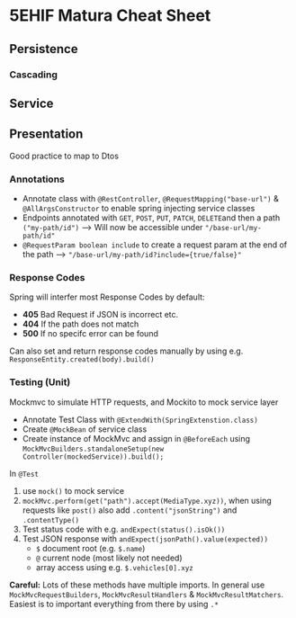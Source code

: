 # 5EHIF Matura Cheat Sheet

## Persistence

### Cascading

## Service

## Presentation

Good practice to map to Dtos

### Annotations

- Annotate class with `@RestController`, `@RequestMapping("base-url")` & `@AllArgsConstructor` to enable spring injecting service classes
- Endpoints annotated with `GET`, `POST`, `PUT`, `PATCH`, `DELETE`and then a path `("my-path/id")` --> Will now be accessible under `"/base-url/my-path/id"`
- `@RequestParam boolean include` to create a request param at the end of the path --> `"/base-url/my-path/id?include={true/false}"`

### Response Codes

Spring will interfer most Response Codes by default:
- **405** Bad Request if JSON is incorrect etc.
- **404** If the path does not match
- **500** If no specifc error can be found

Can also set and return response codes manually by using e.g. `ResponseEntity.created(body).build()`

### Testing (Unit)

Mockmvc to simulate HTTP requests, and Mockito to mock service layer

- Annotate Test Class with `@ExtendWith(SpringExtenstion.class)`
- Create `@MockBean` of service class
- Create instance of MockMvc and assign in `@BeforeEach` using `MockMvcBuilders.standaloneSetup(new Controller(mockedService)).build();`

In `@Test` 
1. use `mock()` to mock service
2. `mockMvc.perform(get("path").accept(MediaType.xyz))`, when using requests like `post()` also add `.content("jsonString")` and `.contentType()`
3. Test status code with e.g. `andExpect(status().isOk())`
4. Test JSON response with `andExpect(jsonPath().value(expected))`
   - `$` document root (e.g. `$.name`)
   - `@` current node (most likely not needed) 
   - array access using e.g. `$.vehicles[0].xyz`

**Careful:** Lots of these methods have multiple imports. In general use `MockMvcRequestBuilders`, `MockMvcResultHandlers` & `MockMvcResultMatchers`. Easiest is to important everything from there by using `.*`